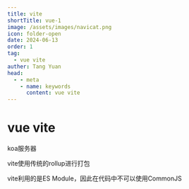 ```yaml
---
title: vite
shortTitle: vue-1
image: /assets/images/navicat.png
icon: folder-open
date: 2024-06-13
order: 1
tag: 
  - vue vite
auther: Tang Yuan
head:
  - - meta
    - name: keywords
      content: vue vite
---
```


# vue vite

koa服务器


vite使用传统的rollup进行打包

vite利用的是ES Module，因此在代码中不可以使用CommonJS


